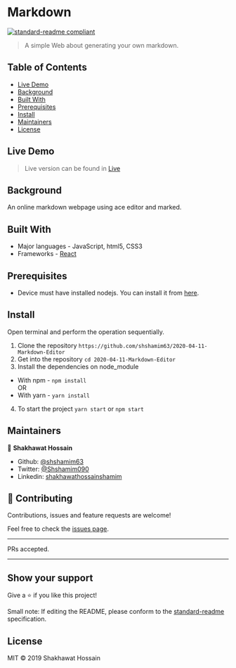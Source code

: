 # Markdown

[![standard-readme compliant](https://img.shields.io/badge/standard--readme-OK-green.svg?style=flat-square)](https://github.com/RichardLitt/standard-readme)

> A simple Web about generating your own markdown.

## Table of Contents

- [Live Demo](#livedemo)
- [Background](#background)
- [Built With](#buildwith)
- [Prerequisites](#Prerequisites)
- [Install](#install)
- [Maintainers](#maintainers)
- [License](#license)

## Live Demo

>Live version can be found in [Live](https://flamboyant-yalow-7036ad.netlify.com/) 

## Background
An online markdown webpage using ace editor and marked.

## Built With
- Major languages - JavaScript, html5, CSS3
- Frameworks - [React](https://reactjs.org/)

## Prerequisites
- Device must have installed nodejs. You can install it from [here](https://nodejs.org/en/).

## Install

Open terminal and perform the operation sequentially.

1. Clone the repository `https://github.com/shshamim63/2020-04-11-Markdown-Editor`
2. Get into the repository `cd 2020-04-11-Markdown-Editor`
3. Install the dependencies on node_module
  - With npm - `npm install` <br>
  OR
  - With yarn - `yarn install`
4. To start the project `yarn start` or `npm start`

## Maintainers
👤 **Shakhawat Hossain**

- Github: [@shshamim63](https://github.com/shshamim63)
- Twitter: [@Shshamim090](https://twitter.com/Shshamim090)
- Linkedin: [shakhawathossainshamim](https://www.linkedin.com/in/shakhawathossainshamim/)

## 🤝 Contributing

Contributions, issues and feature requests are welcome!

Feel free to check the [issues page](issues/).
___
PRs accepted.
___

## Show your support

Give a ⭐️ if you like this project!


Small note: If editing the README, please conform to the [standard-readme](https://github.com/RichardLitt/standard-readme) specification.

## License

MIT © 2019 Shakhawat Hossain